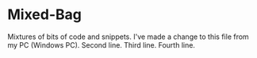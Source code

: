 # Mixed-Bag
Mixtures of bits of code and snippets.
I've made a change to this file from my PC (Windows PC).
Second line.
Third line.
Fourth line.
